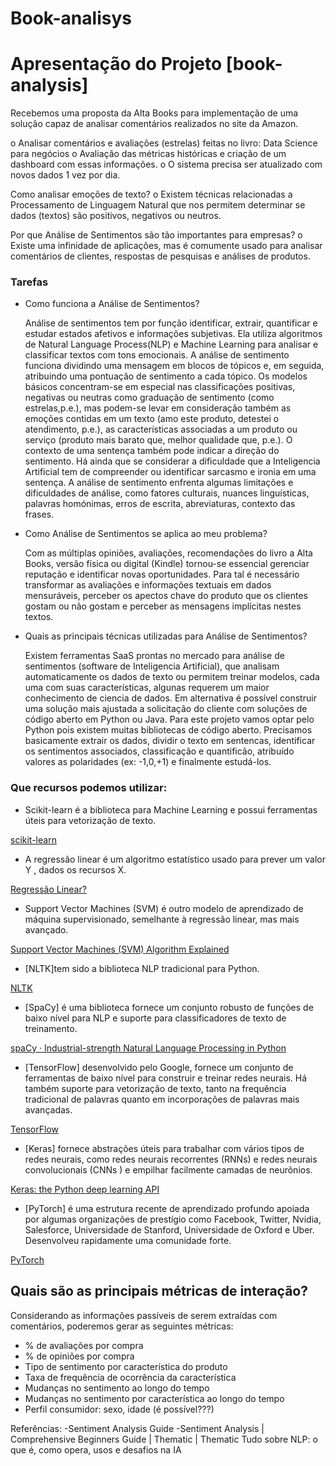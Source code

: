 # Book-analisys

# Apresentação do Projeto [book-analysis]

Recebemos uma proposta da Alta Books para implementação de uma solução capaz de analisar comentários realizados no site da Amazon.

o Analisar comentários e avaliações (estrelas) feitas no livro: Data Science para negócios o Avaliação das métricas históricas e criação de um dashboard com essas informações. o O sistema precisa ser atualizado com novos dados 1 vez por dia.

Como analisar emoções de texto? o Existem técnicas relacionadas a Processamento de Linguagem Natural que nos permitem determinar se dados (textos) são positivos, negativos ou neutros.

Por que Análise de Sentimentos são tão importantes para empresas? o Existe uma infinidade de aplicações, mas é comumente usado para analisar comentários de clientes, respostas de pesquisas e análises de produtos.

### Tarefas

- Como funciona a Análise de Sentimentos?
    
    Análise de sentimentos tem por função identificar, extrair, quantificar e estudar estados afetivos e informações subjetivas. Ela utiliza algoritmos de Natural Language Process(NLP) e Machine Learning para analisar e classificar textos com tons emocionais. A análise de sentimento funciona dividindo uma mensagem em blocos de tópicos e, em seguida, atribuindo uma pontuação de sentimento a cada tópico. Os modelos básicos concentram-se em especial nas classificações positivas, negativas ou neutras como graduação de sentimento (como estrelas,p.e.), mas podem-se levar em consideração também as emoções contidas em um texto (amo este produto, detestei o atendimento, p.e.), as características associadas a um produto ou serviço (produto mais barato que, melhor qualidade que, p.e.). O contexto de uma sentença também pode indicar a direção do sentimento. Há ainda que se considerar a dificuldade que a Inteligencia Artificial tem de compreender ou identificar sarcasmo e ironia em uma sentença. A análise de sentimento enfrenta algumas limitações e dificuldades de análise, como fatores culturais, nuances linguísticas, palavras homónimas, erros de escrita, abreviaturas, contexto das frases.
    
- Como Análise de Sentimentos se aplica ao meu problema?
    
    Com as múltiplas opiniões, avaliações, recomendações do livro a Alta Books, versão física ou digital (Kindle) tornou-se essencial gerenciar reputação e identificar novas oportunidades. Para tal é necessário transformar as avaliações e informações textuais em dados mensuráveis, perceber os apectos chave do produto que os clientes gostam ou não gostam e perceber as mensagens implícitas nestes textos.
    
- Quais as principais técnicas utilizadas para Análise de Sentimentos?
    
    Existem ferramentas SaaS prontas no mercado para análise de sentimentos (software de Inteligencia Artificial), que analisam automaticamente os dados de texto ou permitem treinar modelos, cada uma com suas características, algunas requerem um maior conhecimento de ciencia de dados. Em alternativa é possível construir uma solução mais ajustada a solicitação do cliente com soluções de código aberto em Python ou Java. Para este projeto vamos optar pelo Python pois existem muitas bibliotecas de código aberto. Precisamos basicamente extrair os dados, dividir o texto em sentencas, identificar os sentimentos associados, classificação e quantificão, atribuído valores as polaridades (ex: -1,0,+1) e finalmente estudá-los.
    

### Que recursos podemos utilizar:

- Scikit-learn é a biblioteca para Machine Learning e possui ferramentas úteis para vetorização de texto.

[scikit-learn](https://scikit-learn.org/stable/)

- A regressão linear é um algoritmo estatístico usado para prever um valor Y , dados os recursos X.

[Regressão Linear?](https://medium.com/@lauradamaceno/regress%C3%A3o-linear-6a7f247c3e29)

- Support Vector Machines (SVM) é outro modelo de aprendizado de máquina supervisionado, semelhante à regressão linear, mas mais avançado.

[Support Vector Machines (SVM) Algorithm Explained](https://monkeylearn.com/blog/introduction-to-support-vector-machines-svm/)

- [NLTK]tem sido a biblioteca NLP tradicional para Python.

[NLTK](https://www.nltk.org/)

- [SpaCy] é uma biblioteca fornece um conjunto robusto de funções de baixo nível para NLP e suporte para classificadores de texto de treinamento.

[spaCy · Industrial-strength Natural Language Processing in Python](https://spacy.io/)

- [TensorFlow] desenvolvido pelo Google, fornece um conjunto de ferramentas de baixo nível para construir e treinar redes neurais. Há também suporte para vetorização de texto, tanto na frequência tradicional de palavras quanto em incorporações de palavras mais avançadas.

[TensorFlow](https://www.tensorflow.org/)

- [Keras] fornece abstrações úteis para trabalhar com vários tipos de redes neurais, como redes neurais recorrentes (RNNs) e redes neurais convolucionais (CNNs ) e empilhar facilmente camadas de neurônios.

[Keras: the Python deep learning API](https://keras.io/)

- [PyTorch] é uma estrutura recente de aprendizado profundo apoiada por algumas organizações de prestígio como Facebook, Twitter, Nvidia, Salesforce, Universidade de Stanford, Universidade de Oxford e Uber. Desenvolveu rapidamente uma comunidade forte.

[PyTorch](https://pytorch.org/)

## Quais são as principais métricas de interação?

Considerando as informações passíveis de serem extraídas com comentários, poderemos gerar as seguintes métricas:

- % de avaliações por compra
- % de opiniões por compra
- Tipo de sentimento por característica do produto
- Taxa de frequência de ocorrência da característica
- Mudanças no sentimento ao longo do tempo
- Mudanças no sentimento por característica ao longo do tempo
- Perfil consumidor: sexo, idade (é possível???)

Referências: -Sentiment Analysis Guide -Sentiment Analysis | Comprehensive Beginners Guide | Thematic | Thematic Tudo sobre NLP: o que é, como opera, usos e desafios na IA
